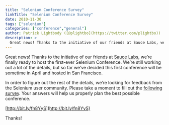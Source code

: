 ```yaml
---
title: "Selenium Conference Survey"
linkTitle: "Selenium Conference Survey"
date: 2010-11-30
tags: ["selenium"]
categories: ["conference","general"]
author: Patrick Lightbody ([@plightbo](https://twitter.com/plightbo))
description: >
  Great news! Thanks to the initiative of our friends at Sauce Labs, we’re finally ready to host the first-ever Selenium Conference.
---
```


Great news! Thanks to the initiative of our friends at [Sauce Labs](http://saucelabs.com), we’re finally ready to host the first-ever Selenium Conference. We’re still working out a lot of the details, but so far we’ve decided this first conference will be sometime in April and hosted in San Francisco.

In order to figure out the rest of the details, we’re looking for feedback from the Selenium user community. Please take a moment to fill out the [following survey](http://bit.ly/fn8YyS). Your answers will help us properly plan the best possible conference.

[http://bit.ly/fn8YyS](http://bit.ly/fn8YyS)

Thanks!
